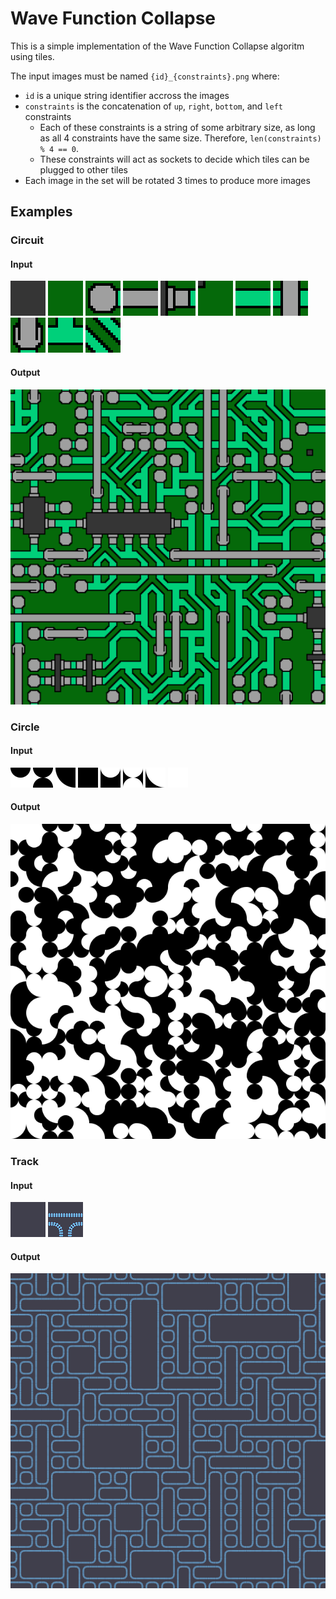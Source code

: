 # Wave Function Collapse

This is a simple implementation of the Wave Function Collapse algoritm using tiles.

The input images must be named `{id}_{constraints}.png` where:
* `id` is a unique string identifier accross the images
* `constraints` is the concatenation of `up`, `right`, `bottom`, and `left` constraints
    * Each of these constraints is a string of some arbitrary size, as long as all 4 constraints have the same size. Therefore, `len(constraints) % 4 == 0`.
    * These constraints will act as sockets to decide which tiles can be plugged to other tiles
* Each image in the set will be rotated 3 times to produce more images

## Examples

### Circuit

#### Input

![image](images/circuit/0_000000000000.png)
![image](images/circuit/1_111111111111.png)
![image](images/circuit/2_111121111111.png)
![image](images/circuit/3_111131111131.png)
![image](images/circuit/4_011121011000.png)
![image](images/circuit/5_011111111011.png)
![image](images/circuit/6_111121111121.png)
![image](images/circuit/7_131121131121.png)
![image](images/circuit/8_131111121111.png)
![image](images/circuit/9_121121111121.png)
![image](images/circuit/10_121121121121.png)

#### Output

![image](output/circuit.png)

### Circle

#### Input

![image](images/circle/0_1000.png)
![image](images/circle/1_1010.png)
![image](images/circle/2_1100.png)
![image](images/circle/3_1111.png)
![image](images/circle/4_0111.png)
![image](images/circle/5_0101.png)
![image](images/circle/6_0011.png)
![image](images/circle/7_0000.png)

#### Output

![image](output/circle.png)

### Track

#### Input

![image](images/track/0_0000.png)
![image](images/track/1_0111.png)

#### Output

![image](output/track.png)